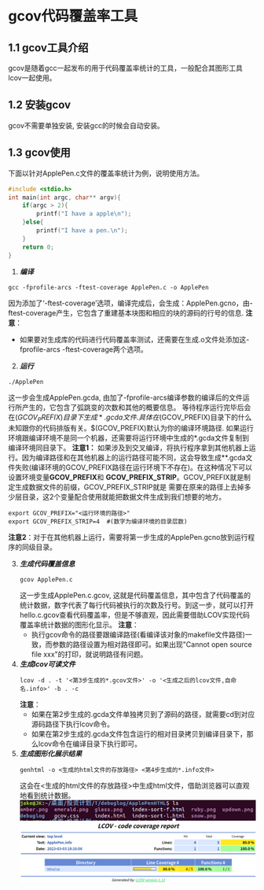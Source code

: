 # gcov代码覆盖率工具
## 1.1 gcov工具介绍
gcov是随着gcc一起发布的用于代码覆盖率统计的工具，一般配合其图形工具lcov一起使用。
## 1.2 安装gcov
gcov不需要单独安装, 安装gcc的时候会自动安装。
## 1.3 gcov使用
下面以针对ApplePen.c文件的覆盖率统计为例，说明使用方法。</br>
```c
#include <stdio.h>
int main(int argc, char** argv){
    if(argc > 2){
        printf("I have a apple\n");
    }else{
        printf("I have a pen.\n");
    }
    return 0;
}
```
1. **_编译_**
  ```shell
  gcc -fprofile-arcs -ftest-coverage ApplePen.c -o ApplePen
  ```
  因为添加了‘-ftest-coverage’选项，编译完成后，会生成：ApplePen.gcno，由-ftest-coverage产生，它包含了重建基本块图和相应的块的源码的行号的信息.
  **注意**：
  - 如果要对生成库的代码进行代码覆盖率测试，还需要在生成.o文件处添加这-fprofile-arcs -ftest-coverage两个选项。
2. **_运行_**
  ```shell
  ./ApplePen
  ```
  这一步会生成ApplePen.gcda, 由加了-fprofile-arcs编译参数的编译后的文件运行所产生的，它包含了弧跳变的次数和其他的概要信息。
  等待程序运行完毕后会在$(GCOV_PREFIX)目录下生成*.gcda文件.具体在$(GCOV_PREFIX)目录下的什么未知跟你的代码排版有关。$(GCOV_PREFIX)默认为你的编译环境路径.
  如果运行环境跟编译环境不是同一个机器，还需要将运行环境中生成的*.gcda文件复制到编译环境同目录下。
  **注意1：** 如果涉及到交叉编译，将执行程序拿到其他机器上运行。因为编译路径和在其他机器上的运行路径可能不同，这会导致生成**.gcda文件失败(编译环境的GCOV_PREFIX路径在运行环境下不存在)。在这种情况下可以设置环境变量**GCOV_PREFIX**和 **GCOV_PREFIX_STRIP**。GCOV_PREFIX就是制定生成数据文件的前缀，GCOV_PREFIX_STRIP就是 需要在原来的路径上去掉多少层目录，这2个变量配合使用就能把数据文件生成到我们想要的地方。
  ```shell
  export GCOV_PREFIX="<运行环境的路径>"
  export GCOV_PREFIX_STRIP=4  #(数字为编译环境的目录层数) 
  ``` 
  **注意2**：对于在其他机器上运行，需要将第一步生成的ApplePen.gcno放到运行程序的同级目录。

3. **_生成代码覆盖信息_**
   ```shell
   gcov ApplePen.c
   ```
   这一步生成ApplePen.c.gcov, 这就是代码覆盖信息，其中包含了代码覆盖的统计数据，数字代表了每行代码被执行的次数及行号。到这一步，就可以打开hello.c.gcov查看代码覆盖率，但是不够直观，因此需要借助LCOV实现代码覆盖率统计数据的图形化显示。
   **注意**：
   - 执行gcov命令的路径要跟编译路径(看编译该对象的makefile文件路径)一致，而参数的路径设置为相对路径即可。如果出现"Cannot open source file xxx"的打印，就说明路径有问题。
4. **_生成lcov可读文件_**
   ```shell
   lcov -d . -t '<第3步生成的*.gcov文件>' -o '<生成之后的lcov文件,自命名.info>' -b . -c
   ```
   **注意**：
   - 如果在第2步生成的.gcda文件单独拷贝到了源码的路径，就需要cd到对应源码路径下执行lcov命令。
   - 如果在第2步生成的.gcda文件包含运行的相对目录拷贝到编译目录下，那么lcov命令在编译目录下执行即可。
5. **_生成图形化展示结果_**
   ```shell
   genhtml -o <生成的html文件的存放路径> <第4步生成的*.info文件>
   ```
   这会在<生成的html文件的存放路径>中生成html文件，借助浏览器可以直观地看到统计数据。
   ![代码覆盖率结果示例图1](img/代码覆盖率结果示例图2.png)![代码覆盖率结果示例图1](img/代码覆盖率结果示例图1.png)
